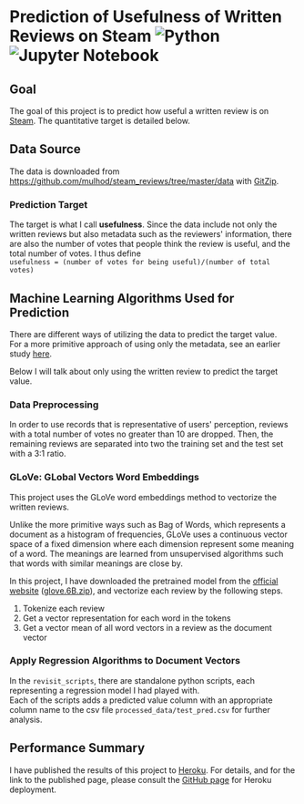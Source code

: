 # Prediction of Usefulness of Written Reviews on Steam ![Python](https://img.shields.io/badge/python-3670A0?style=for-the-badge&logo=python&logoColor=ffdd54) ![Jupyter Notebook](https://img.shields.io/badge/jupyter-%23FA0F00.svg?style=for-the-badge&logo=jupyter&logoColor=white)

## Goal
The goal of this project is to predict how useful a written review is on [Steam](https://store.steampowered.com/). The quantitative target is detailed below.

## Data Source

The data is downloaded from https://github.com/mulhod/steam_reviews/tree/master/data with [GitZip](https://github.com/KinoLien/gitzip).

### Prediction Target
The target is what I call **usefulness**.
Since the data include not only the written reviews but also metadata such as the reviewers' information, there are also the number of votes that people think the review is useful, and the total number of votes. I thus define  
```usefulness = (number of votes for being useful)/(number of total votes)```

## Machine Learning Algorithms Used for Prediction
There are different ways of utilizing the data to predict the target value.  
For a more primitive approach of using only the metadata, see an earlier study [here](https://github.com/kaikai581/steam-reviews/blob/master/Usefulness%20Regression.ipynb).  

Below I will talk about only using the written review to predict the target value.

### Data Preprocessing
In order to use records that is representative of users' perception, reviews with a total number of votes no greater than 10 are dropped. Then, the remaining reviews are separated into two the training set and the test set with a 3:1 ratio.  

### GLoVe: GLobal Vectors Word Embeddings
This project uses the GLoVe word embeddings method to vectorize the written reviews.  

Unlike the more primitive ways such as Bag of Words, which represents a document as a histogram of frequencies, GLoVe uses a continuous vector space of a fixed dimension where each dimension represent some meaning of a word. The meanings are learned from unsupervised algorithms such that words with similar meanings are close by.  

In this project, I have downloaded the pretrained model from the [official website](https://nlp.stanford.edu/projects/glove/) ([glove.6B.zip](https://nlp.stanford.edu/data/glove.6B.zip)), and vectorize each review by the following steps.  
1. Tokenize each review
2. Get a vector representation for each word in the tokens
3. Get a vector mean of all word vectors in a review as the document vector

### Apply Regression Algorithms to Document Vectors
In the `revisit_scripts`, there are standalone python scripts, each representing a regression model I had played with.  
Each of the scripts adds a predicted value column with an appropriate column name to the csv file `processed_data/test_pred.csv` for further analysis.  

## Performance Summary
I have published the results of this project to [Heroku](https://www.heroku.com/). For details, and for the link to the published page, please consult the [GitHub page](https://github.com/kaikai581/tdi-capstone-fall-2021) for Heroku deployment.

